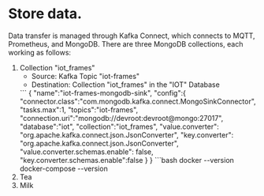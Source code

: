 # Store data.
Data transfer is managed through Kafka Connect, which connects to MQTT, Prometheus, and MongoDB. There are three MongoDB collections, each working as follows:
<ol>
  <li>Collection "iot_frames"
    <ul>
      <li>Source: Kafka Topic "iot-frames"</li>
      <li>Destination: Collection "iot_frames" in the "IOT" Database</li>
    </ul>
    ```
    {
       "name":"iot-frames-mongodb-sink",
       "config":{
          "connector.class":"com.mongodb.kafka.connect.MongoSinkConnector",
          "tasks.max":1,
          "topics":"iot-frames",
          "connection.uri":"mongodb://devroot:devroot@mongo:27017",
          "database":"iot",
          "collection":"iot_frames",
          "value.converter": "org.apache.kafka.connect.json.JsonConverter",
          "key.converter": "org.apache.kafka.connect.json.JsonConverter",
          "value.converter.schemas.enable": false,
          "key.converter.schemas.enable":false
        }
    }
    ```bash
    docker --version
    docker-compose --version
  </li>
  <li>Tea</li>
  <li>Milk</li>
</ol>
